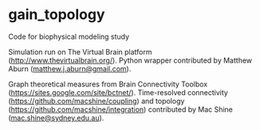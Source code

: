 # gain_topology
Code for biophysical modeling study

Simulation run on The Virtual Brain platform (http://www.thevirtualbrain.org/).
Python wrapper contributed by Matthew Aburn (matthew.j.aburn@gmail.com).


Graph theoretical measures from Brain Connectivity Toolbox (https://sites.google.com/site/bctnet/).
Time-resolved connectivity (https://github.com/macshine/coupling) and topology (https://github.com/macshine/integration) contributed by Mac Shine (mac.shine@sydney.edu.au).


